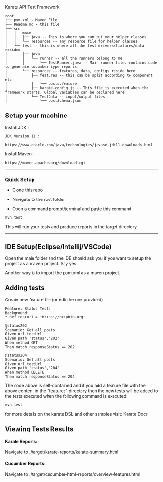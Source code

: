 Karate API Test Framework
```
root
├── pom.xml - Maven File
├── Readme.md - this file
├── src
│   ├── main
│   │   ├── java -- This is where you can put your helper classes
│   │   └── resources -- any resource file for helper classes
│   └── test -- this is where all the test drivers/fixtures/data resides
│       ├── java 
│       │   └── runner -- all the runners belong to me
│       │       └── TestRunner.java -- Main runner file. contains code to generate cucumber type reports 
│       └── resources -- features, data, configs reside here 
│           ├── features -- this can be split according to component etc
│           │   └── posts.feature
│           ├── karate-config.js -- This file is executed when the framework starts. Global variables can be declared here
│           └── TestData -- input/output files
│               └── postSchema.json
```

## Setup your machine

Install JDK : 

    JDK Version 11 :
    
    https://www.oracle.com/java/technologies/javase-jdk11-downloads.html

Install Maven : 

    https://maven.apache.org/download.cgi
---
### Quick Setup

* Clone this repo

* Navigate to the root folder

* Open a command prompt/terminal and paste this command

~~~
mvn test
~~~

This will run your tests and produce reports in the target directory

---

## IDE Setup(Eclipse/Intellij/VSCode)

Open the main folder and the IDE should ask you if you want to setup the project as a maven project. Say yes.

Another way is to import the pom.xml as a maven project.


## Adding tests

Create new feature file (or edit the one provided)

~~~
Feature: Status Tests
Background:
* def testUrl = "https://httpbin.org"

@status202
Scenario: Get all posts
Given url testUrl
Given path 'status','202'
When method GET
Then match responseStatus == 202

@status204
Scenario: Get all posts
Given url testUrl
Given path 'status','204'
When method DELETE
Then match responseStatus == 204
~~~

The code above is self-contained and if you add a feature file with the above content in the "features" directory then
the new tests will be added to the tests executed when the following command is executed:

~~~
mvn test
~~~

for more details on the karate DSL and other samples visit: [Karate Docs](https://github.com/intuit/karate#index)

## Viewing Tests Results

#### Karate Reports:
Navigate to ./target/karate-reports/karate-summary.html

#### Cucumber Reports:
Navigate to ./target/cucumber-html-reports/overview-features.html